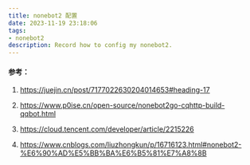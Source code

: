 ```yaml
---
title: nonebot2 配置
date: 2023-11-19 23:18:06
tags: 
- nonebot2
description: Record how to config my nonebot2.
---
```


#### 参考：

1. https://juejin.cn/post/7177022630204014653#heading-17

2. https://www.p0ise.cn/open-source/nonebot2go-cqhttp-build-qqbot.html

3. https://cloud.tencent.com/developer/article/2215226

4. https://www.cnblogs.com/liuzhongkun/p/16716123.html#nonebot2-%E6%90%AD%E5%BB%BA%E6%B5%81%E7%A8%8B
